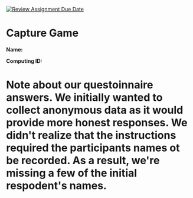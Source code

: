 [![Review Assignment Due Date](https://classroom.github.com/assets/deadline-readme-button-24ddc0f5d75046c5622901739e7c5dd533143b0c8e959d652212380cedb1ea36.svg)](https://classroom.github.com/a/xHnRfY9D)
# Capture Game

__Name:__

__Computing ID:__

# Note about our questoinnaire answers. We initially wanted to collect anonymous data as it would provide more honest responses. We didn't realize that the instructions required the participants names ot be recorded. As a result, we're missing a few of the initial respodent's names. 
